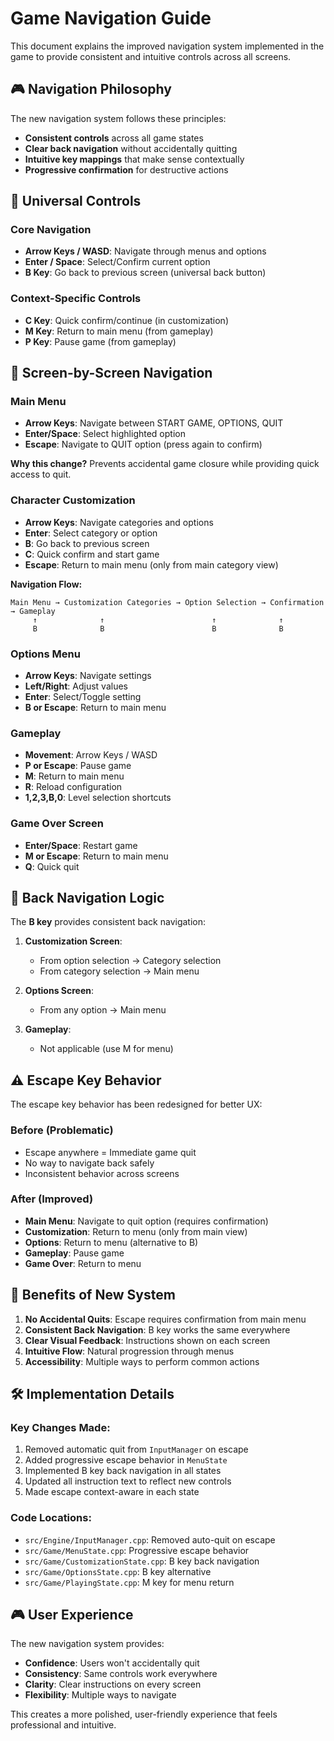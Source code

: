 # Game Navigation Guide

This document explains the improved navigation system implemented in the game to provide consistent and intuitive controls across all screens.

## 🎮 Navigation Philosophy

The new navigation system follows these principles:
- **Consistent controls** across all game states
- **Clear back navigation** without accidentally quitting
- **Intuitive key mappings** that make sense contextually
- **Progressive confirmation** for destructive actions

## 🔑 Universal Controls

### Core Navigation
- **Arrow Keys / WASD**: Navigate through menus and options
- **Enter / Space**: Select/Confirm current option
- **B Key**: Go back to previous screen (universal back button)

### Context-Specific Controls
- **C Key**: Quick confirm/continue (in customization)
- **M Key**: Return to main menu (from gameplay)
- **P Key**: Pause game (from gameplay)

## 📱 Screen-by-Screen Navigation

### Main Menu
- **Arrow Keys**: Navigate between START GAME, OPTIONS, QUIT
- **Enter/Space**: Select highlighted option
- **Escape**: Navigate to QUIT option (press again to confirm)

**Why this change?** Prevents accidental game closure while providing quick access to quit.

### Character Customization
- **Arrow Keys**: Navigate categories and options
- **Enter**: Select category or option
- **B**: Go back to previous screen
- **C**: Quick confirm and start game
- **Escape**: Return to main menu (only from main category view)

**Navigation Flow:**
```
Main Menu → Customization Categories → Option Selection → Confirmation → Gameplay
     ↑              ↑                        ↑              ↑
     B              B                        B              B
```

### Options Menu
- **Arrow Keys**: Navigate settings
- **Left/Right**: Adjust values
- **Enter**: Select/Toggle setting
- **B or Escape**: Return to main menu

### Gameplay
- **Movement**: Arrow Keys / WASD
- **P or Escape**: Pause game
- **M**: Return to main menu
- **R**: Reload configuration
- **1,2,3,B,0**: Level selection shortcuts

### Game Over Screen
- **Enter/Space**: Restart game
- **M or Escape**: Return to main menu
- **Q**: Quick quit

## 🔄 Back Navigation Logic

The **B key** provides consistent back navigation:

1. **Customization Screen**:
   - From option selection → Category selection
   - From category selection → Main menu

2. **Options Screen**:
   - From any option → Main menu

3. **Gameplay**:
   - Not applicable (use M for menu)

## ⚠️ Escape Key Behavior

The escape key behavior has been redesigned for better UX:

### Before (Problematic)
- Escape anywhere = Immediate game quit
- No way to navigate back safely
- Inconsistent behavior across screens

### After (Improved)
- **Main Menu**: Navigate to quit option (requires confirmation)
- **Customization**: Return to menu (only from main view)
- **Options**: Return to menu (alternative to B)
- **Gameplay**: Pause game
- **Game Over**: Return to menu

## 🎯 Benefits of New System

1. **No Accidental Quits**: Escape requires confirmation from main menu
2. **Consistent Back Navigation**: B key works the same everywhere
3. **Clear Visual Feedback**: Instructions shown on each screen
4. **Intuitive Flow**: Natural progression through menus
5. **Accessibility**: Multiple ways to perform common actions

## 🛠️ Implementation Details

### Key Changes Made:
1. Removed automatic quit from `InputManager` on escape
2. Added progressive escape behavior in `MenuState`
3. Implemented B key back navigation in all states
4. Updated all instruction text to reflect new controls
5. Made escape context-aware in each state

### Code Locations:
- `src/Engine/InputManager.cpp`: Removed auto-quit on escape
- `src/Game/MenuState.cpp`: Progressive escape behavior
- `src/Game/CustomizationState.cpp`: B key back navigation
- `src/Game/OptionsState.cpp`: B key alternative
- `src/Game/PlayingState.cpp`: M key for menu return

## 🎮 User Experience

The new navigation system provides:
- **Confidence**: Users won't accidentally quit
- **Consistency**: Same controls work everywhere
- **Clarity**: Clear instructions on every screen
- **Flexibility**: Multiple ways to navigate

This creates a more polished, user-friendly experience that feels professional and intuitive.
